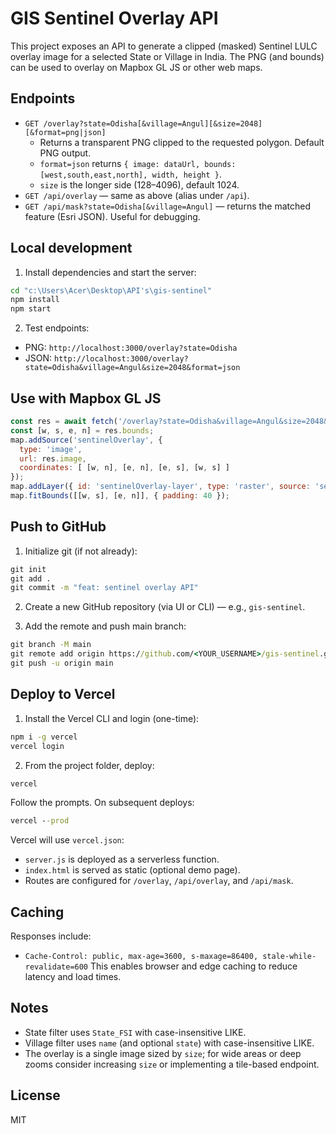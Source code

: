 # GIS Sentinel Overlay API

This project exposes an API to generate a clipped (masked) Sentinel LULC overlay image for a selected State or Village in India. The PNG (and bounds) can be used to overlay on Mapbox GL JS or other web maps.

## Endpoints

- `GET /overlay?state=Odisha[&village=Angul][&size=2048][&format=png|json]`
  - Returns a transparent PNG clipped to the requested polygon. Default PNG output.
  - `format=json` returns `{ image: dataUrl, bounds: [west,south,east,north], width, height }`.
  - `size` is the longer side (128–4096), default 1024.
- `GET /api/overlay` — same as above (alias under `/api`).
- `GET /api/mask?state=Odisha[&village=Angul]` — returns the matched feature (Esri JSON). Useful for debugging.

## Local development

1. Install dependencies and start the server:

```bat
cd "c:\Users\Acer\Desktop\API's\gis-sentinel"
npm install
npm start
```

2. Test endpoints:

- PNG: `http://localhost:3000/overlay?state=Odisha`
- JSON: `http://localhost:3000/overlay?state=Odisha&village=Angul&size=2048&format=json`

## Use with Mapbox GL JS

```js
const res = await fetch('/overlay?state=Odisha&village=Angul&size=2048&format=json').then(r => r.json());
const [w, s, e, n] = res.bounds;
map.addSource('sentinelOverlay', {
  type: 'image',
  url: res.image,
  coordinates: [ [w, n], [e, n], [e, s], [w, s] ]
});
map.addLayer({ id: 'sentinelOverlay-layer', type: 'raster', source: 'sentinelOverlay', paint: { 'raster-opacity': 0.95 } });
map.fitBounds([[w, s], [e, n]], { padding: 40 });
```

## Push to GitHub

1. Initialize git (if not already):

```bat
git init
git add .
git commit -m "feat: sentinel overlay API"
```

2. Create a new GitHub repository (via UI or CLI) — e.g., `gis-sentinel`.

3. Add the remote and push main branch:

```bat
git branch -M main
git remote add origin https://github.com/<YOUR_USERNAME>/gis-sentinel.git
git push -u origin main
```

## Deploy to Vercel

1. Install the Vercel CLI and login (one-time):

```bat
npm i -g vercel
vercel login
```

2. From the project folder, deploy:

```bat
vercel
```

Follow the prompts. On subsequent deploys:

```bat
vercel --prod
```

Vercel will use `vercel.json`:
- `server.js` is deployed as a serverless function.
- `index.html` is served as static (optional demo page).
- Routes are configured for `/overlay`, `/api/overlay`, and `/api/mask`.

## Caching

Responses include:
- `Cache-Control: public, max-age=3600, s-maxage=86400, stale-while-revalidate=600`
This enables browser and edge caching to reduce latency and load times.

## Notes

- State filter uses `State_FSI` with case-insensitive LIKE.
- Village filter uses `name` (and optional `state`) with case-insensitive LIKE.
- The overlay is a single image sized by `size`; for wide areas or deep zooms consider increasing `size` or implementing a tile-based endpoint.

## License

MIT
